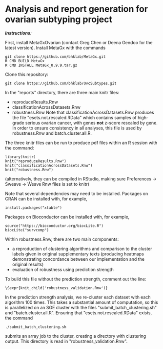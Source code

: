 # Analysis and report generation for ovarian subtyping project


**_Instructions:_**

First, install MetaGxOvarian (contact Greg Chen or Deena Gendoo for the latest version).
Install MetaGx with the commands

```
git clone https://github.com/bhklab/MetaGx.git
R CMD BUILD MetaGx
R CMD INSTALL MetaGx_0.9.9.tar.gz
```

Clone this repository:

```
git clone https://github.com/bhklab/OvcSubtypes.git
```

In the "reports" directory, there are three main knitr files:
- reproduceResults.Rnw
- classificationAcrossDatasets.Rnw
- robustness.Rnw
Note that classificationAcrossDatasets.Rnw produces the file "esets.not.rescaled.RData" which contains samples of high-grade serious ovarian cancer, with genes **not** z-score rescaled by gene. In order to ensure consistency in all analyses, this file is used by robustness.Rnw and batch.cluster.all.R.

The three knitr files can be run to produce pdf files within an R session with the command:
```
library(knitr)
knit("reproduceResults.Rnw")
knit("classificationAcrossDatasets.Rnw")
knit("robustness.Rnw")
```
(alternatively, they can be compiled in RStudio, making sure Preferences -> Sweave -> Weave Rnw files is set to knitr)

Note that several dependencies may need to be installed. Packages on CRAN can be installed with, for example,
```
install.packages("xtable")
```
Packages on Bioconductor can be installed with, for example,
```
source("https://bioconductor.org/biocLite.R")
biocLite("survcomp")
```

Within robustness.Rnw, there are two main components:
- a reproduction of clustering algorithms and comparison to the cluster labels given in original supplementary texts (producing heatmaps demonstrating concordance between our implementation and the original results)
- evaluation of robustness using prediction strength

To build this file without the prediction strength, comment out the line:
```
\Sexpr{knit_child('robustness_validation.Rnw')}
```

In the prediction strength analysis, we re-cluster each dataset with each algorithm 100 times. This takes a substantial amount of computation, so this is parallelized on an SGE cluster with the files "submit_batch_clustering.sh" and "batch.cluster.all.R". Ensuring that "esets.not.rescaled.RData" exists, the command
```
./submit_batch_clustering.sh
```
submits an array job to the cluster, creating a directory with clustering output. This directory is read in "robustness_validation.Rnw".
